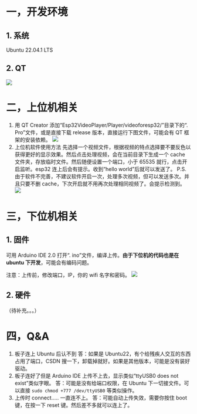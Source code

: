 
# 一，开发环境

## 1. 系统
Ubuntu 22.04.1 LTS

## 2. QT

![](https://imgforfeoar-1312132618.cos.ap-shanghai.myqcloud.com/markdown/202302062001654.png)

# 二，上位机相关
1. 用 QT Creator 添加“Esp32VideoPlayer/Player/videoforesp32/”目录下的“. Pro”文件，或是直接下载 release 版本，直接运行下图文件，可能会有 QT 框架的安装依赖。 ![](https://imgforfeoar-1312132618.cos.ap-shanghai.myqcloud.com/markdown/202302062011149.png)
2. 上位机软件使用方法
先选择一个视频文件，根据视频的特点选择要不要反色以获得更好的显示效果。然后点击处理视频，会在当前目录下生成一个 cache 文件夹，存放临时文件。然后随便设置一个端口，小于 65535 就行，点击开启监听。esp32 连上后会有提示。收到“hello world”后就可以发送了。
P.S. 由于软件不完善，不建议软件开启一次，处理多次视频，但可以发送多次。并且只要不删 cache，下次开启就不用再次处理相同视频了。会提示检测到。
![](https://imgforfeoar-1312132618.cos.ap-shanghai.myqcloud.com/markdown/202302062027414.png)

# 三，下位机相关
## 1. 固件

可用 Arduino IDE 2.0 打开“. ino”文件，编译上传。**由于下位机的代码也是在 ubuntu 下开发**，可能会有编码问题。

注意：上传前，修改端口，IP，你的 wifi 名字和密码。
![](https://imgforfeoar-1312132618.cos.ap-shanghai.myqcloud.com/markdown/202302062032989.png)



## 2. 硬件

（待补充。。。）

# 四，Q&A
1. 板子连上 Ubuntu 后认不到
答：如果是 Ubuntu22，有个给残疾人交互的东西占用了端口，CSDN 搜一下，卸载掉就好。如果是其他版本，可能是没有装好驱动。
2. 板子连好了但是 Arduino IDE 上传不上去，显示类似“ttyUSB0 does not exist”类似字眼。
答：可能是没有给端口权限，在 Ubuntu 下一切接文件。可以直接 `sudo chmod +777 /dev/ttyUSB0` 等类似操作。
3. 上传时 connect..... 一直连不上。
答：可能自动上传失效，需要你按住 boot 键，在按一下 reset 键。然后差不多就可以连上了。

